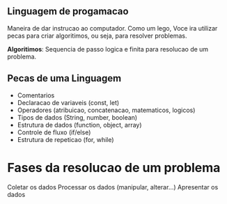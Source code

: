 ## Linguagem de progamacao

 Maneira de dar instrucao ao computador.
 Como um lego, Voce ira utilizar pecas para criar algoritimos, ou seja, para resolver problemas.

**Algoritimos**: Sequencia de passo logica e finita para resolucao de um problema.


## Pecas de uma Linguagem

- Comentarios
- Declaracao de variaveis (const, let)
- Operadores (atribuicao, concatenacao, matematicos, logicos)
- Tipos de dados (String, number, boolean)
- Estrutura de dados (function, object, array)
- Controle de fluxo (if/else)
- Estrutura de repeticao (for, while) 

# Fases da resolucao de um problema

Coletar os dados
Processar os dados (manipular, alterar...)
Apresentar os dados


